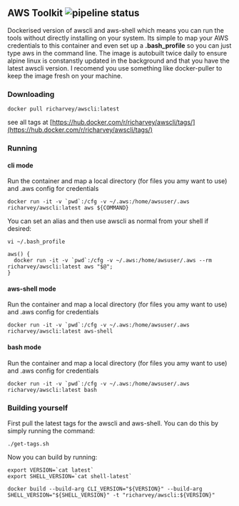 ## AWS Toolkit ![pipeline status](https://gitlab.com/ric_harvey/docker-aws-toolkit/badges/master/pipeline.svg)

Dockerised version of awscli and aws-shell which means you can run the tools without directly installing on your system. Its simple to map your AWS credentials to this container and even set up a __.bash_profile__ so you can just type aws in the command line. The image is autobuilt twice daily to ensure alpine linux is constanstly updated in the background and that you have the latest awscli version. I recomend you use something like docker-puller to keep the image fresh on your machine.

### Downloading

```
docker pull richarvey/awscli:latest
```

see all tags at [https://hub.docker.com/r/richarvey/awscli/tags/](https://hub.docker.com/r/richarvey/awscli/tags/)

### Running 

#### cli mode

Run the container and map a local directory (for files you amy want to use) and .aws config for credentials

```
docker run -it -v `pwd`:/cfg -v ~/.aws:/home/awsuser/.aws richarvey/awscli:latest aws ${COMMAND}
```

You can set an alias and then use awscli as normal from your shell if desired:

```
vi ~/.bash_profile
```

```
aws() {
  docker run -it -v `pwd`:/cfg -v ~/.aws:/home/awsuser/.aws --rm richarvey/awscli:latest aws "$@";
}
```

#### aws-shell mode

Run the container and map a local directory (for files you amy want to use) and .aws config for credentials

```
docker run -it -v `pwd`:/cfg -v ~/.aws:/home/awsuser/.aws richarvey/awscli:latest aws-shell
```

#### bash mode

Run the container and map a local directory (for files you amy want to use) and .aws config for credentials

```
docker run -it -v `pwd`:/cfg -v ~/.aws:/home/awsuser/.aws richarvey/awscli:latest bash
```

### Building yourself

First pull the latest tags for the awscli and aws-shell. You can do this by simply running the command:

```
./get-tags.sh
```

Now you can build by running:

```
export VERSION=`cat latest`
export SHELL_VERSION=`cat shell-latest`

docker build --build-arg CLI_VERSION="${VERSION}" --build-arg SHELL_VERSION="${SHELL_VERSION}" -t "richarvey/awscli:${VERSION}"
``` 
